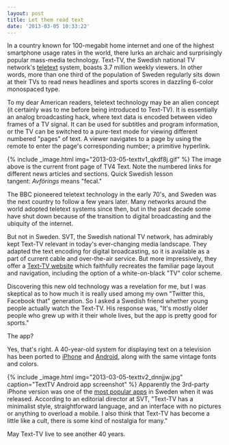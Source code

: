 ```yaml
---
layout: post
title: Let them read text
date: '2013-03-05 10:33:22'
---
```



In a country known for 100-megabit home internet and one of the highest smartphone usage rates in the world, there lurks an archaic and surprisingly popular mass-media technology. Text-TV, the Swedish national TV network's [teletext](http://en.wikipedia.org/wiki/Teletext) system, boasts 3.7 million weekly viewers. In other words, more than one third of the population of Sweden regularly sits down at their TVs to read news headlines and sports scores in dazzling 6-color monospaced type.

To my dear American readers, teletext technology may be an alien concept (it certainly was to me before being introduced to Text-TV). It is essentially an analog broadcasting hack, where text data is encoded between video frames of a TV signal. It can be used for subtitles and program information, or the TV can be switched to a pure-text mode for viewing different numbered "pages" of text. A viewer navigates to a page by using the remote to enter the page's corresponding number; a primitive hyperlink.

{% include _image.html img="2013-03-05-texttv1_qkdf8j.gif" %}
The image above is the current front page of TV4 Text. Note the numbered links for different news articles and sections. Quick Swedish lesson tangent: *Avförings* means "fecal."

The BBC pioneered teletext technology in the early 70's, and Sweden was the next country to follow a few years later. Many networks around the world adopted teletext systems since then, but in the past decade some have shut down because of the transition to digital broadcasting and the ubiquity of the internet.

But not in Sweden. SVT, the Swedish national TV network, has admirably kept Text-TV relevant in today's ever-changing media landscape. They adapted the text encoding for digital broadcasting, so it is available as a part of current cable and over-the-air service. But more impressively, they offer a [Text-TV website](http://www.svt.se/svttext/web/pages/100.html) which faithfully recreates the familiar page layout and navigation, including the option of a white-on-black "TV" color scheme.

Discovering this new old technology was a revelation for me, but I was skeptical as to how much it is really used among my own "Twitter this, Facebook that" generation. So I asked a Swedish friend whether young people actually watch the Text-TV. His response was, "It's mostly older people who grew up with it their whole lives, but the app is pretty good for sports."

The app?

Yes, that's right. A 40-year-old system for displaying text on a television has been ported to [iPhone](https://itunes.apple.com/se/app/texttv/id323994185?mt=8) and [Android](https://play.google.com/store/apps/details?id=jds.texttv&hl=en), along with the same vintage fonts and colors.

{% include _image.html img="2013-03-05-texttv2_dnnjjw.jpg" caption="TextTV Android app screenshot"  %}
Apparently the 3rd-party iPhone version was one of the [most popular apps](http://www.svt.se/nyheter/sverige/text-tv-s-app-i-topp) in Sweden when it was released. According to an editorial director at SVT, "Text-TV has a minimalist style, straightforward language, and an interface with no pictures or anything to overload a mobile. I also think that Text-TV has become a little like a cult, there is some kind of nostalgia for many."

May Text-TV live to see another 40 years.


